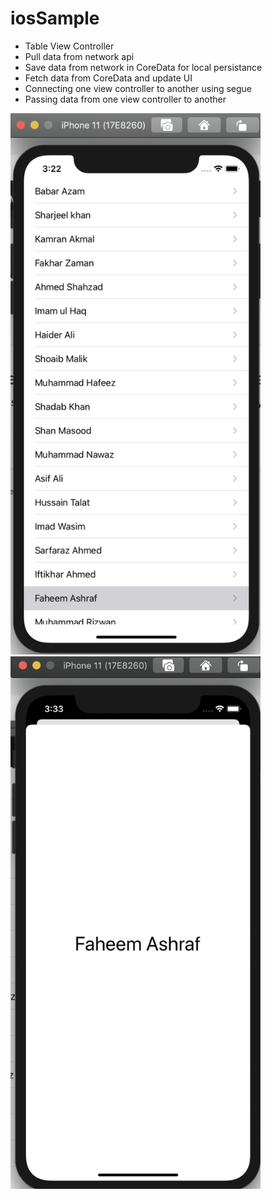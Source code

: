 # iosSample

- Table View Controller
- Pull data from network api
- Save data from network in CoreData for local persistance
- Fetch data from CoreData and update UI
- Connecting one view controller to another using segue 
- Passing data from one view controller to another 

<p float="left">
  <img src="https://github.com/faizan-tariq/iosSample/blob/master/ios1.png" width="400"/>
  <img src="https://github.com/faizan-tariq/iosSample/blob/master/ios3.png" width="400"/>
</p>
